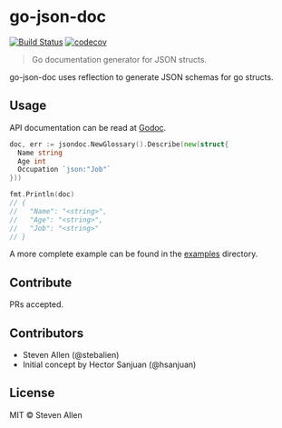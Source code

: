 # go-json-doc

[![Build Status](https://travis-ci.org/Stebalien/go-libp2p-gostream.svg?branch=master)](https://travis-ci.org/hsanjuan/go-libp2p-gostream)
[![codecov](https://codecov.io/gh/Stebalien/go-libp2p-gostream/branch/master/graph/badge.svg)](https://codecov.io/gh/hsanjuan/go-libp2p-gostream)

> Go documentation generator for JSON structs.

go-json-doc uses reflection to generate JSON schemas for go structs.

## Usage

API documentation can be read at [Godoc](https://godoc.org/github.com/Stebalien/go-json-doc).

```go
doc, err := jsondoc.NewGlossary().Describe(new(struct{
  Name string
  Age int
  Occupation `json:"Job"`
}))

fmt.Println(doc)
// {
//   "Name": "<string>",
//   "Age": "<string>",
//   "Job": "<string>"
// }
```

A more complete example can be found in the
[examples](://github.com/Stebalien/go-json-doc/branch/master/example/)
directory.

## Contribute

PRs accepted.

## Contributors

* Steven Allen (@stebalien)
* Initial concept by Hector Sanjuan (@hsanjuan)

## License

MIT © Steven Allen
